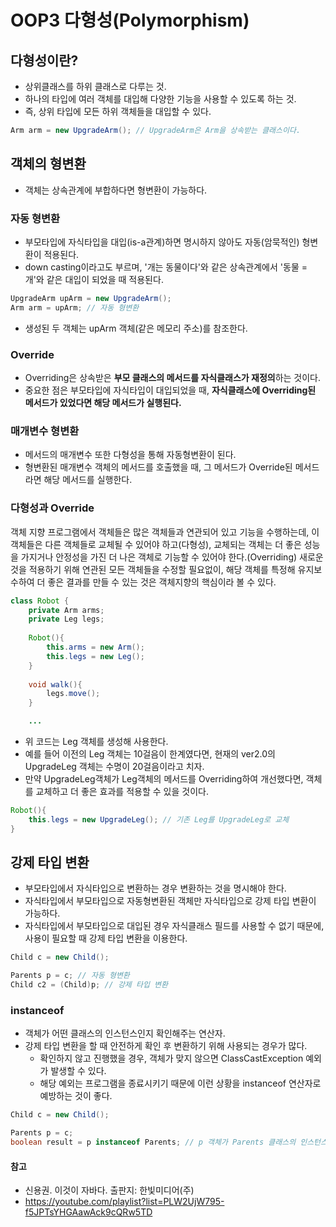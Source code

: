 # OOP3 다형성(Polymorphism)
## 다형성이란?
- 상위클래스를 하위 클래스로 다루는 것.
- 하나의 타입에 여러 객체를 대입해 다양한 기능을 사용할 수 있도록 하는 것.
- 즉, 상위 타입에 모든 하위 객체들을 대입할 수 있다.
```java
Arm arm = new UpgradeArm(); // UpgradeArm은 Arm을 상속받는 클래스이다.
```

## 객체의 형변환
- 객체는 상속관계에 부합하다면 형변환이 가능하다.

### 자동 형변환
- 부모타입에 자식타입을 대입(is-a관계)하면 명시하지 않아도 자동(암묵적인) 형변환이 적용된다.
- down casting이라고도 부르며, '개는 동물이다'와 같은 상속관계에서 '동물 = 개'와 같은 대입이 되었을 때 적용된다.
```java
UpgradeArm upArm = new UpgradeArm();
Arm arm = upArm; // 자동 형변환
```
- 생성된 두 객체는 upArm 객체(같은 메모리 주소)를 참조한다.


### Override
- Overriding은 상속받은 **부모 클래스의 메서드를 자식클래스가 재정의**하는 것이다.
- 중요한 점은 부모타입에 자식타입이 대입되었을 때, **자식클래스에 Overriding된 메서드가 있었다면 해당 메서드가 실행된다.**

### 매개변수 형변환
- 메서드의 매개변수 또한 다형성을 통해 자동형변환이 된다.
- 형변환된 매개변수 객체의 메서드를 호출했을 때, 그 메서드가 Override된 메서드라면 해당 메서드를 실행한다.

### 다형성과 Override
객체 지향 프로그램에서 객체들은 많은 객체들과 연관되어 있고 기능을 수행하는데, 이 객체들은 다른 객체들로 교체될 수 있어야 하고(다형성), 교체되는 객체는 더 좋은 성능을 가지거나 안정성을 가진 더 나은 객체로 기능할 수 있어야 한다.(Overriding)
새로운 것을 적용하기 위해 연관된 모든 객체들을 수정할 필요없이, 해당 객체를 특정해 유지보수하여 더 좋은 결과를 만들 수 있는 것은 객체지향의 핵심이라 볼 수 있다.

```java
class Robot {  
    private Arm arms;  
    private Leg legs;  
  
    Robot(){  
        this.arms = new Arm();  
        this.legs = new Leg();  
    }  
  
    void walk(){  
        legs.move();  
    } 

	...

```
- 위 코드는 Leg 객체를 생성해 사용한다.
- 예를 들어 이전의 Leg 객체는 10걸음이 한계였다면, 현재의 ver2.0의 UpgradeLeg 객체는 수명이 20걸음이라고 치자.
- 만약 UpgradeLeg객체가 Leg객체의 메서드를 Overriding하여 개선했다면, 객체를 교체하고 더 좋은 효과를 적용할 수 있을 것이다.
```java
Robot(){
	this.legs = new UpgradeLeg(); // 기존 Leg를 UpgradeLeg로 교체
}
```


## 강제 타입 변환
- 부모타입에서 자식타입으로 변환하는 경우 변환하는 것을 명시해야 한다.
- 자식타입에서 부모타입으로 자동형변환된 객체만 자식타입으로 강제 타입 변환이 가능하다.
- 자식타입에서 부모타입으로 대입된 경우 자식클래스 필드를 사용할 수 없기 때문에, 사용이 필요할 때 강제 타입 변환을 이용한다.
```java
Child c = new Child();

Parents p = c; // 자동 형변환
Child c2 = (Child)p; // 강제 타입 변환
```

### instanceof
- 객체가 어떤 클래스의 인스턴스인지 확인해주는 연산자.
- 강제 타입 변환을 할 때 안전하게 확인 후 변환하기 위해 사용되는 경우가 많다.
	- 확인하지 않고 진행했을 경우, 객체가 맞지 않으면 ClassCastException 예외가 발생할 수 있다.
	- 해당 예외는 프로그램을 종료시키기 때문에 이런 상황을 instanceof 연산자로 예방하는 것이 좋다.
```java
Child c = new Child();

Parents p = c;
boolean result = p instanceof Parents; // p 객체가 Parents 클래스의 인스턴스인지 확인. 반환 값은 true/false이다.
```



####  참고
 - 신용권. 이것이 자바다. 출판지: 한빛미디어(주)
 - https://youtube.com/playlist?list=PLW2UjW795-f5JPTsYHGAawAck9cQRw5TD